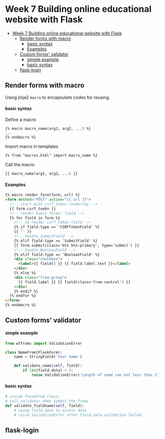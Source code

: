 # Week 7 Building online educational website with Flask

- [Week 7 Building online educational website with Flask](#week-7-building-online-educational-website-with-flask)
  - [Render forms with macro](#render-forms-with-macro)
      - [basic syntax](#basic-syntax)
      - [Examples](#examples)
  - [Custom forms' validator](#custom-forms-validator)
      - [simple example](#simple-example)
      - [basic syntax](#basic-syntax-1)
  - [flask-login](#flask-login)

## Render forms with macro

Using jinja2 `macro` to encapsulate codes for reusing.

#### basic syntax

Define a macro

```
{% macro macro_name(arg1, arg2, ...) %}
...
{% endmacro %}
```

Import macro in templates

```
{% from "macros.html" import macro_name %}
```

Call the macro

```
{{ macro_name(arg1, arg2, ...) }}
```

#### Examples

```html
{% macro render_form(form, url) %}
<form method="POST" action="{{ url }}">
  <!-- start with csrf_token rendering -->
  {{ form.csrf_toekn }}
  <!-- render every forms' field -->
  {% for field in form %}
    <!-- no render csrf_token field -->
    {% if field.type == 'CSRFTokenField' %}
    {{ '' }}
    <!-- handle SubmitField -->
    {% elif field.type == 'SubmitField' %}
    {{ form.submit(class='btn btn-primary', type='submit') }}
    <!-- handle BooleanField -->
    {% elif field.type == 'BooleanField' %}
    <div class="checkbox">
      <label>{{ field() }} {{ field.label.text }}</label>
    </div>
    {% else %}
    <div class="from-group">
      {{ field.label }} {{ field(class='from-control') }}
    </div>
    {% endif %}
  {% endfor %}
</form>
{% endmacro %}
```

## Custom forms' validator

#### simple example

```python
from wtfroms import ValidationError

class NameFrom(FlaskForm):
    name = StringField('Your name')

    def validate_name(self, field):
        if len(field.data) < 2:
            raise ValidationError('Length of name can not less than 2')
```

#### basic syntax

```python
# inside FlaskFrom class:
# call validator when submit the froms
def validate_fieldname(self, field):
    # using field.data to access data
    # raise ValidationError after field.data validation failed
```


## flask-login

